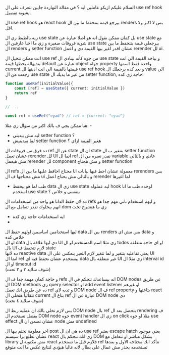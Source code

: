 السلام عليكم ازيكو عاملين ايه ؟ في مقالة النهاردة جايين نتعرف على ال use ref hook بشوية تفصيل. 
  
ال use ref hook هو react hook بيرجع قيمة بتتحفظ ما بين ال renders بس لا اكثر ولا اقل. 
  
زيه بالظبط زي ال use state بل كمان ممكن نقول انه هو اصلا عبارة عن use state مع شوية فروقات صغيرة و زي ما احنا عارفين ال use state بيرجعلي قيمة بتتحفظ ما بين ال renders و setter function عشان اقدر اغير بيها القيمة دي و اعمل rerender لل ui. 
  
انت ممكن تتخيل ال use ref من جوه كأنه بينادي ال use state و بياخد القيمة الي انت بتديهاله يحطها قيمة default عبارة عن object جواه property واحدة فقط اسمها current قيمتها بالقيمة الي انت اديتها لل use ref hook و بعد كده يرجعلك ال value الي رجعت من ال use state من غير ما يديك ال setter function, حاجة زي كده:
```ts 
function useRef(initialValue){
	const [ref] = useState({ current: initialValue })
	return ref
}

// ...

const ref = useRef("eyad") // ref = {current: "eyad"}
```

هنا ممكن يجي ف بالك اكتر من سؤال زي مثلا: -  
- ليه مش بيديني setter function ؟  
- لما ميدينيش setter function هغير القيمة ازاي ؟  
  
ده فرق من فروقات ال ref عن ال state ان ال state بتتغير ب ال setter function عشان تعمل rerender لل UI انما ال ref نقدر نغيره من ال variable عادي و بالتالي مش هيعمل rerender لل component و مش هحتاج setter function  
  
ال refs معمولة عشان احط فيها بيانات انا محتاج احافظ عليها ما بين ال rerenders بس مش محتاجها ف ال ui و بالتالي مش بحتاج اعمل rerender لما اغيرها  
  
- طب لما هو بيحفظ data زي ال use state ليه عملوله hook لوحده طب ما انا استخدم use state بنفسي و خلاص ؟  
  
ده لان حفظ الداتا هو واحد من استخدامات ال refs و ليهم استخدام تاني مهم جدا هو انهم بيخلوك تقدر تتعامل مع ال dom زي ما هنشرح تحت  
  
- ايه استخدامات حاجة زي كده  
-  
ليها استخدامين اساسيين اولهم حفظ ال data بين ال renders بس مش اي data و خلاص كده  
لو ال data دي ليها علاقة بال UI زي مثلا اسم المستخدم او ال todos او اي حاجة متعلقة بال UI لازم تتحفظ ف state  
ده لانها reactive data يعني تفاعليه بتتغير و لما تتغير لازم التغير ينعكس على ال UI  
انما ال ref بيستخدم عشان نحفظ فيه اي data غير متعلقة بال UI زي مثلا ال interval id او ال timeout id  
(شوف سلايد ٢ و ٣ تحت)  
  
و حاجة كمان مهمة جدا ف ال refs انه بيساعدك تتحكم في ال DOM nodes عن طريق ال DOM methods زي query selector او add event listener او غيرهم.  
ده عن طريق انك تعمل ref و تديه لاي DOM node ف ال ref property بتاعتها و react تلقائيا هتخلي ال current بتاع ال ref عبارة عن ال DOM node دي  
(شوف سلايد ٤ تحت)  
  
بس لازم تخلي بالك ان عمليه ربط ال DOM node بال ref بتحصل بعد ال rendering ف يفضل تستخدم ال DOM node جوه event handler زي ال on click مثلا او جوه use effect عشان تضمن ان ال node مش undefined  
  
اخر معلومة نختم بيها ال post ده هي ان ال use ref يعتبر escape hatch يعني موجود عشان نطلع برا سيستم react زي انك تتحكم بال DOM بشكل مباشر او تتعامل مع library مش مكتوبة ل react فلازم قبل ما تستخدم ref تتأكد انك محتاجه الاول و بعدها تستخدمه بحذر مش عمال على بطال لانه غالبا هيؤدي لنتايج عكس ما انت متوقع